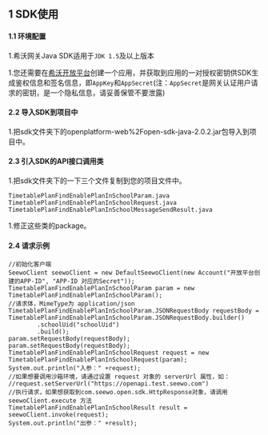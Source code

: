 ## 1 SDK使用

#### 1.1 环境配置

1.希沃网关Java SDK适用于`JDK 1.5`及以上版本

1.您还需要在[希沃开放平台](http://open.seewo.com/#/console)创建一个应用，并获取到应用的一对授权密钥供SDK生成鉴权信息和签名信息，即`AppKey`和`AppSecret`(注：`AppSecret`是网关认证用户请求的密钥，是一个隐私信息，请妥善保管不要泄露)

#### 2.2 导入SDK到项目中

1.把sdk文件夹下的openplatform-web%2Fopen-sdk-java-2.0.2.jar包导入到项目中。

#### 2.3 引入SDK的API接口调用类

1.把sdk文件夹下的一下三个文件复制到您的项目文件中。

```
TimetablePlanFindEnablePlanInSchoolParam.java
TimetablePlanFindEnablePlanInSchoolRequest.java
TimetablePlanFindEnablePlanInSchoolMessageSendResult.java
```

1.修正这些类的package。

#### 2.4 请求示例

```
//初始化客户端
SeewoClient seewoClient = new DefaultSeewoClient(new Account("开放平台创建的APP-ID", "APP-ID 对应的Secret"));
TimetablePlanFindEnablePlanInSchoolParam param = new TimetablePlanFindEnablePlanInSchoolParam();
//请求体，MimeType为 application/json
TimetablePlanFindEnablePlanInSchoolParam.JSONRequestBody requestBody = TimetablePlanFindEnablePlanInSchoolParam.JSONRequestBody.builder()
        .schoolUid("schoolUid")
        .build();
param.setRequestBody(requestBody);
param.setRequestBody(requestBody);
TimetablePlanFindEnablePlanInSchoolRequest request = new TimetablePlanFindEnablePlanInSchoolRequest(param);
System.out.println("入参：" +request);
//如果想要调用沙箱环境，请通过设置 request 对象的 serverUrl 属性，如：
//request.setServerUrl("https://openapi.test.seewo.com")
//执行请求，如果想获取到com.seewo.open.sdk.HttpResponse对象，请调用 seewoClient.execute 方法
TimetablePlanFindEnablePlanInSchoolResult result = seewoClient.invoke(request);
System.out.println("出参：" +result);
```